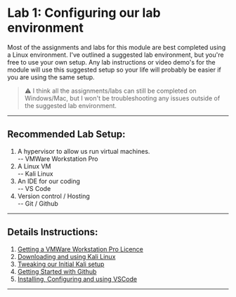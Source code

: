 # Lab 1: Configuring our lab environment

Most of the assignments and labs for this module are best completed using a Linux environment. I've outlined a suggested lab environment, but you're free to use your own setup. Any lab instructions or video demo's for the module will use this suggested setup so your life will probably be easier if you are using the same setup. 

> :warning: I think all the assignments/labs can still be completed on Windows/Mac, but I won't be troubleshooting any issues outside of the suggested lab environment. 

___

## Recommended Lab Setup:

1. A hypervisor to allow us run virtual machines.  
-- VMWare Workstation Pro 
2. A Linux VM  
-- Kali Linux
3. An IDE for our coding  
-- VS Code 
4. Version control / Hosting  
-- Git / Github

___


## Details Instructions:

1. [Getting a VMWare Workstation Pro Licence](vmware_licence.md)
2. [Downloading and using Kali Linux](kali_linux.md)
3. [Tweaking our Initial Kali setup](tweaking_kali.md)
4. [Getting Started with Github](introducing_github.md)
5. [Installing, Configuring and using VSCode](setup_vscode.md)
___

